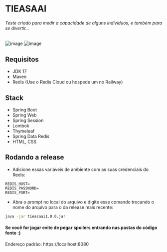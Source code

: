 # TIEASAAI
###### Teste criado para medir a capacidade de alguns indivíduos, e também para se divertir...

![image](https://github.com/marcosguimaraest/tieasaai/assets/86073233/a7842dd0-0c2c-46b1-be9c-51c1718f93e4)
![image](https://github.com/marcosguimaraest/tieasaai/assets/86073233/d2f2e314-ddc9-453a-b64c-d0b61ab6cebd)


## Requisitos
- JDK 17
- Maven
- Redis (Use o Redis Cloud ou hospede um no Railway)

## Stack

- Spring Boot
- Spring Web
- Spring Session
- Lombok
- Thymeleaf
- Spring Data Redis
- HTML, CSS

## Rodando a release

- Adicione essas variáveis de ambiente com as suas credenciais do Redis:

```env
REDIS_HOST=
REDIS_PASSWORD=
REDIS_PORT=
```

- Abra o prompt no local do arquivo e digite esse comando trocando o nome do arquivo para o da release mais recente:

```bash
java -jar tieasaai1.0.0.jar
```

#### Se você for jogar evite de pegar spoilers entrando nas pastas do código fonte :) 
Endereço padrão: https://localhost:8080

